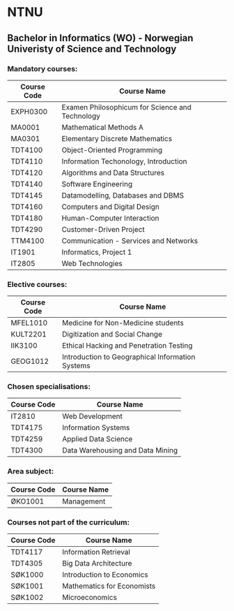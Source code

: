 # NTNU

## Bachelor in Informatics (WO) - Norwegian Univeristy of Science and Technology

### Mandatory courses:

| Course Code | Course Name                                     |
| ----------- | ----------------------------------------------- |
| EXPH0300    | Examen Philosophicum for Science and Technology |
| MA0001      | Mathematical Methods A                          |
| MA0301      | Elementary Discrete Mathematics                 |
| TDT4100     | Object-Oriented Programming                     |
| TDT4110     | Information Techonology, Introduction           |
| TDT4120     | Algorithms and Data Structures                  |
| TDT4140     | Software Engineering                            |
| TDT4145     | Datamodelling, Databases and DBMS               |
| TDT4160     | Computers and Digital Design                    |
| TDT4180     | Human-Computer Interaction                      |
| TDT4290     | Customer-Driven Project                         |
| TTM4100     | Communication - Services and Networks           |
| IT1901      | Informatics, Project 1                          |
| IT2805      | Web Technologies                                |

### Elective courses:

| Course Code | Course Name                                      |
| ----------- | ------------------------------------------------ |
| MFEL1010    | Medicine for Non-Medicine students               |
| KULT2201    | Digitization and Social Change                   |
| IIK3100     | Ethical Hacking and Penetration Testing          |
| GEOG1012    | Introduction to Geographical Information Systems |

### Chosen specialisations:

| Course Code | Course Name                      |
| ----------- | -------------------------------- |
| IT2810      | Web Development                  |
| TDT4175     | Information Systems              |
| TDT4259     | Applied Data Science             |
| TDT4300     | Data Warehousing and Data Mining |

### Area subject:

| Course Code | Course Name |
| ----------- | ----------- |
| ØKO1001     | Management  |

### Courses not part of the curriculum:

| Course Code | Course Name                |
| ----------- | -------------------------- |
| TDT4117     | Information Retrieval      |
| TDT4305     | Big Data Architecture      |
| SØK1000     | Introduction to Economics  |
| SØK1001     | Mathematics for Economists |
| SØK1002     | Microeconomics             |
